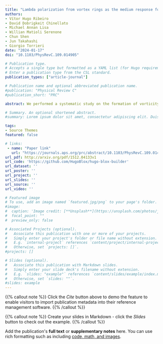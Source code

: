 ```yaml
---
title: "Lambda polarization from vortex rings as the medium response for jet thermalization"
authors:
- Vítor Hugo Ribeiro
- David Dobrigkeit Chinellato
- Michael Annan Lisa
- Willian Matioli Serenone
- Chun Shen
- Jun Takahashi
- Giorgio Torrieri
date: "2024-01-17"
doi: "10.1103/PhysRevC.109.014905"

# Publication type.
# Accepts a single type but formatted as a YAML list (for Hugo requirements).
# Enter a publication type from the CSL standard.
publication_types: ["article-journal"]

# Publication name and optional abbreviated publication name.
#publication: "Physical Review C"
#publication_short: "PRC"

abstract: We performed a systematic study on the formation of vorticity rings as the process for jet thermalization in the medium created in high-energy nuclear collisions. In this work, we expanded our previous analysis to a more realistic framework by considering noncentral events and fluctuations in the initial condition. We simulate the formation and evolution of the flow vortex structure in a relativistic viscous hydrodynamic model and study the sensitivity of the proposed “ring observable” that can be measured experimentally through the polarization of Λ hyperons. We show that this observable is robust with respect to fluctuating initial conditions to capture the jet-induced vortex flow signal and further study its dependence on different model parameters, such as the jet's velocity, position, the fluid's shear viscosity, and the collision centrality. The proposed observable is associated with the formation of vorticity in a quark-gluon plasma, showing that the measurement of particle polarization can be a powerful tool to probe different properties of jet-medium interactions and to understand better the polarization induced by the transverse and longitudinal expansions of the medium.

# Summary. An optional shortened abstract.
#summary: Lorem ipsum dolor sit amet, consectetur adipiscing elit. Duis posuere tellus ac convallis placerat. Proin tincidunt magna sed ex sollicitudin condimentum.

tags:
- Source Themes
featured: false

# links:
 - name: "Paper link"
   url: "https://journals.aps.org/prc/abstract/10.1103/PhysRevC.109.014905"
url_pdf: http://arxiv.org/pdf/1512.04133v1
url_code: 'https://github.com/HugoBlox/hugo-blox-builder'
url_dataset: ''
url_poster: ''
url_project: ''
url_slides: ''
url_source: ''
url_video: ''

# Featured image
# To use, add an image named `featured.jpg/png` to your page's folder. 
#image:
#  caption: 'Image credit: [**Unsplash**](https://unsplash.com/photos/jdD8gXaTZsc)'
#  focal_point: ""
#  preview_only: false

# Associated Projects (optional).
#   Associate this publication with one or more of your projects.
#   Simply enter your project's folder or file name without extension.
#   E.g. `internal-project` references `content/project/internal-project/index.md`.
#   Otherwise, set `projects: []`.
#projects: []

# Slides (optional).
#   Associate this publication with Markdown slides.
#   Simply enter your slide deck's filename without extension.
#   E.g. `slides: "example"` references `content/slides/example/index.md`.
#   Otherwise, set `slides: ""`.
#slides: example
---
```


{{% callout note %}}
Click the *Cite* button above to demo the feature to enable visitors to import publication metadata into their reference management software.
{{% /callout %}}

{{% callout note %}}
Create your slides in Markdown - click the *Slides* button to check out the example.
{{% /callout %}}

Add the publication's **full text** or **supplementary notes** here. You can use rich formatting such as including [code, math, and images](https://docs.hugoblox.com/content/writing-markdown-latex/).
